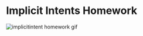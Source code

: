 # Implicit Intents Homework

![implicitintent homework gif](https://user-images.githubusercontent.com/46137894/55880584-be88de00-5bc0-11e9-8328-23f29e9accca.gif)
